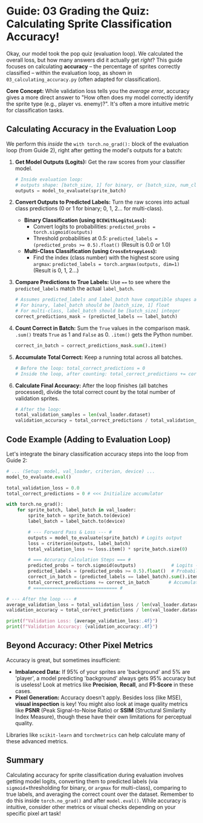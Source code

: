 # Guide: 03 Grading the Quiz: Calculating Sprite Classification Accuracy!

Okay, our model took the pop quiz (evaluation loop). We calculated the overall loss, but how many answers did it actually get _right_? This guide focuses on calculating **accuracy** – the percentage of sprites correctly classified – within the evaluation loop, as shown in `03_calculating_accuracy.py` (often adapted for classification).

**Core Concept:** While validation loss tells you the _average error_, accuracy gives a more direct answer to "How often does my model correctly identify the sprite type (e.g., player vs. enemy)?". It's often a more intuitive metric for classification tasks.

## Calculating Accuracy in the Evaluation Loop

We perform this _inside_ the `with torch.no_grad():` block of the evaluation loop (from Guide 2), right after getting the model's outputs for a batch:

1.  **Get Model Outputs (Logits):** Get the raw scores from your classifier model.

    ```python
    # Inside evaluation loop:
    # outputs shape: [batch_size, 1] for binary, or [batch_size, num_classes] for multi-class
    outputs = model_to_evaluate(sprite_batch)
    ```

2.  **Convert Outputs to Predicted Labels:** Turn the raw scores into actual class predictions (0 or 1 for binary; 0, 1, 2... for multi-class).

    - **Binary Classification (using `BCEWithLogitsLoss`):**
      - Convert logits to probabilities: `predicted_probs = torch.sigmoid(outputs)`
      - Threshold probabilities at 0.5: `predicted_labels = (predicted_probs >= 0.5).float()` (Result is 0.0 or 1.0)
    - **Multi-Class Classification (using `CrossEntropyLoss`):**
      - Find the index (class number) with the highest score using `argmax`: `predicted_labels = torch.argmax(outputs, dim=1)` (Result is 0, 1, 2...)

3.  **Compare Predictions to True Labels:** Use `==` to see where the `predicted_labels` match the actual `label_batch`.

    ```python
    # Assumes predicted_labels and label_batch have compatible shapes and dtypes!
    # For binary, label_batch should be [batch_size, 1] float
    # For multi-class, label_batch should be [batch_size] integer
    correct_predictions_mask = (predicted_labels == label_batch)
    ```

4.  **Count Correct in Batch:** Sum the `True` values in the comparison mask. `.sum()` treats `True` as 1 and `False` as 0. `.item()` gets the Python number.

    ```python
    correct_in_batch = correct_predictions_mask.sum().item()
    ```

5.  **Accumulate Total Correct:** Keep a running total across all batches.

    ```python
    # Before the loop: total_correct_predictions = 0
    # Inside the loop, after counting: total_correct_predictions += correct_in_batch
    ```

6.  **Calculate Final Accuracy:** After the loop finishes (all batches processed), divide the total correct count by the total number of validation sprites.

    ```python
    # After the loop:
    total_validation_samples = len(val_loader.dataset)
    validation_accuracy = total_correct_predictions / total_validation_samples
    ```

## Code Example (Adding to Evaluation Loop)

Let's integrate the binary classification accuracy steps into the loop from Guide 2:

```python
# ... (Setup: model, val_loader, criterion, device) ...
model_to_evaluate.eval()

total_validation_loss = 0.0
total_correct_predictions = 0 # <<< Initialize accumulator

with torch.no_grad():
    for sprite_batch, label_batch in val_loader:
        sprite_batch = sprite_batch.to(device)
        label_batch = label_batch.to(device)

        # --- Forward Pass & Loss --- #
        outputs = model_to_evaluate(sprite_batch) # Logits output
        loss = criterion(outputs, label_batch)
        total_validation_loss += loss.item() * sprite_batch.size(0)

        # === Accuracy Calculation Steps === #
        predicted_probs = torch.sigmoid(outputs)             # Logits -> Probabilities
        predicted_labels = (predicted_probs >= 0.5).float()  # Probabilities -> Labels (0.0/1.0)
        correct_in_batch = (predicted_labels == label_batch).sum().item() # Count correct
        total_correct_predictions += correct_in_batch       # Accumulate
        # =============================== #

# --- After the loop --- #
average_validation_loss = total_validation_loss / len(val_loader.dataset)
validation_accuracy = total_correct_predictions / len(val_loader.dataset) # Final Accuracy!

print(f"Validation Loss: {average_validation_loss:.4f}")
print(f"Validation Accuracy: {validation_accuracy:.4f}")
```

## Beyond Accuracy: Other Pixel Metrics

Accuracy is great, but sometimes insufficient:

- **Imbalanced Data:** If 95% of your sprites are 'background' and 5% are 'player', a model predicting 'background' always gets 95% accuracy but is useless! Look at metrics like **Precision**, **Recall**, and **F1-Score** in these cases.
- **Pixel Generation:** Accuracy doesn't apply. Besides loss (like MSE), **visual inspection** is key! You might also look at image quality metrics like **PSNR** (Peak Signal-to-Noise Ratio) or **SSIM** (Structural Similarity Index Measure), though these have their own limitations for perceptual quality.

Libraries like `scikit-learn` and `torchmetrics` can help calculate many of these advanced metrics.

## Summary

Calculating accuracy for sprite classification during evaluation involves getting model logits, converting them to predicted labels (via `sigmoid`+thresholding for binary, or `argmax` for multi-class), comparing to true labels, and averaging the correct count over the dataset. Remember to do this inside `torch.no_grad()` and after `model.eval()`. While accuracy is intuitive, consider other metrics or visual checks depending on your specific pixel art task!
